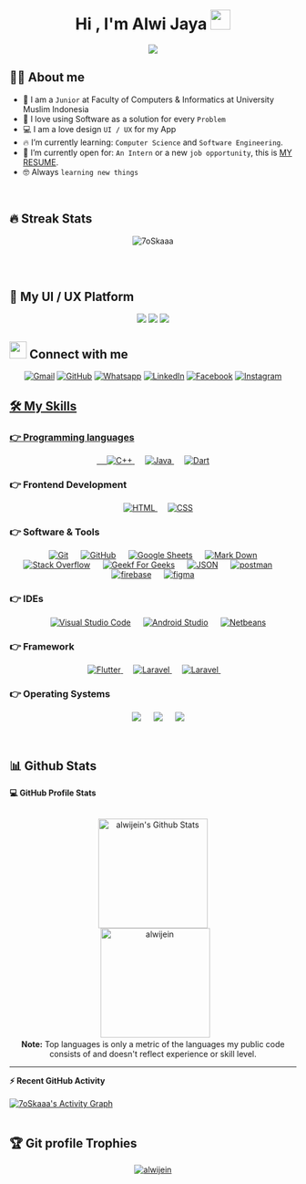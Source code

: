 
<h1 align="center">Hi , I'm Alwi Jaya <img src="https://media.giphy.com/media/hvRJCLFzcasrR4ia7z/giphy.gif" width="35"></h1>
<p align="center">
  <a href="https://github.com/DenverCoder1/readme-typing-svg"><img src="https://readme-typing-svg.herokuapp.com?lines=Computer+Sciences;Mobile+Developer;UI+%2F+UX+Designer;3D+Designer;Web+Developer&center=true&width=500&height=50"></a>
</p>



## :sassy_man:  About me
- :school: I am a `Junior` at Faculty of Computers & Informatics at University Muslim Indonesia
- :robot: I love using Software as a solution for every `Problem`
- :computer: I am a love design `UI / UX` for my App
- :fire: I’m currently learning: `Computer Science` and `Software Engineering`.
- :thinking: I’m currently open for: `An Intern` or a new `job opportunity`, this is [MY RESUME](https://alwijein.github.io).
- :nerd_face: Always `learning new things`

<br>

## 🔥 Streak Stats
<p align="center"><img src="https://github-readme-streak-stats.herokuapp.com/?user=alwijein&theme=algolia" alt="7oSkaaa" /></p>

<br>
<br>


## 👀 My UI / UX Platform

<p align="center">
  <a href="https://dribbble.com/alwijein"><img src="https://img.icons8.com/external-justicon-flat-justicon/64/000000/external-dribbble-social-media-justicon-flat-justicon.png"/></a>
	<a href="https://www.instagram.com/alwi_jein/"><img src="https://img.icons8.com/office/64/000000/instagram-new.png"/></a>
	<a href="https://www.behance.net/alwijein"><img src="https://img.icons8.com/fluency/64/000000/behance.png"/></a>
	

## <img src="https://media.giphy.com/media/iY8CRBdQXODJSCERIr/giphy.gif" width="30px"> Connect with me
<p align="center">
	<a href="mailto:alwijein@gmail.com"><img img src="https://img.shields.io/badge/gmail-%23EA4335.svg?style=plastic&logo=gmail&logoColor=white" alt="Gmail"/></a>
	<a href="https://github.com/alwijein"><img src="https://img.shields.io/badge/github-%23181717.svg?style=plastic&logo=github&logoColor=white" alt="GitHub"/></a>
	<a href="https://wa.me/+6287753564897"><img src="https://img.shields.io/badge/whatsapp-%2325D366.svg?style=plastic&logo=whatsapp&logoColor=white" alt="Whatsapp"/></a>
	<a href="https://www.linkedin.com/in/alwi-jaya-465b7a176/"><img src="https://img.shields.io/badge/linkedin-%230A66C2.svg?style=plastic&logo=linkedin&logoColor=white" alt="LinkedIn"/></a>
	<a href="https://www.facebook.com/Ninja.Expansin"><img src="https://img.shields.io/badge/facebook-%231877F2.svg?style=plastic&logo=facebook&logoColor=white" alt="Facebook"/></a>
	<a href="https://www.instagram.com/alwi_jein/"><img src="https://img.shields.io/badge/instagram-%23E4405F.svg?style=plastic&logo=instagram&logoColor=white" alt="Instagram"/>
</p>




## 🛠️ My Skills

### 👉 Programming languages

<p align="center"> 
  &emsp; 
  <a href="https://www.w3schools.com/cpp/" target="_blank"> 
    <img alt="C++" src="https://img.shields.io/badge/C++%20-%2300599C.svg?style=plastic&logo=c%2B%2B&logoColor=white">
  </a> 
  &emsp;
  <a href="https://www.java.com" target="_blank"> 
    <img alt="Java" src="https://img.shields.io/badge/Java-%23007396.svg?style=plastic&logo=java&logoColor=white">
  </a>
  &emsp;
   <a href="https://dart.dev" target="_blank">
    <img alt="Dart" src="https://img.shields.io/badge/Dart%20-%2314354C.svg?style=plastic&logo=dart&logoColor=white">
  </a>
</p>

### 👉 Frontend Development
<p align="center"> 
  &emsp; 
  <a href="https://www.w3.org/html/" target="_blank"> 
   <img alt="HTML" src="https://img.shields.io/badge/HTML5%20-%23E34F26.svg?style=plastic&logo=html5&logoColor=white">
  </a>   
  &emsp;
  <a href="https://www.w3schools.com/css/" target="_blank">
    <img alt="CSS" src="https://img.shields.io/badge/CSS%20-%231572B6.svg?style=plastic&logo=css3&logoColor=white">
  </a> 
</p>

 ### 👉 Software & Tools
 
<p align="center">
  &emsp;
    <a href="#"><img alt="Git" src="https://img.shields.io/badge/Git%20-%23F05033.svg?style=plastic&logo=git&logoColor=white"></a>
  &emsp;
    <a href="#"><img alt="GitHub" src="https://img.shields.io/badge/github-%23181717.svg?style=plastic&logo=github&logoColor=white"></a>
  &emsp;
    <a href="#"><img alt="Google Sheets" src="https://img.shields.io/badge/Google%20Sheets%20-%2334A853.svg?style=plastic&logo=google%20sheets&logoColor=white"></a>
  &emsp;
    <a href="#"><img alt="Mark Down" src="https://img.shields.io/badge/Markdown-000000?style=plastic&logo=markdown&logoColor=white"></a>
  &emsp;
    <a href="#"><img alt="Stack Overflow" src="https://img.shields.io/badge/-Stack%20Overflow-FE7A16?style=plastic&logo=stack-overflow&logoColor=white"></a>
  &emsp;
    <a href="#"><img alt="Geekf For Geeks" src="https://img.shields.io/badge/geeksforgeeks-%230F9D58.svg?style=plastic&logo=geeksforgeeks&logoColor=white"></a>
  &emsp;
    <a href="#"><img alt="JSON" img src="https://img.shields.io/badge/json-%23000000.svg?style=plastic&logo=json&logoColor=white"></a>
  &emsp;
    <a href="#"><img alt="postman" src="https://img.shields.io/badge/Postman-FE7A16.svg?style=plastic&logo=Postman&logoColor=white"></a>
  &emsp;
<a href="#"><img alt="firebase" src="https://img.shields.io/badge/Firebase-FF9B27.svg?style=plastic&logo=firebase&logoColor=white"></a>
&emsp;
<a href="#"><img alt="figma" src="https://img.shields.io/badge/Figma-FF788D.svg?style=plastic&logo=figma&logoColor=white"></a>

 ### 👉 IDEs
 
<p align="center">
  &emsp;
    <a href="#"><img alt="Visual Studio Code" src="https://img.shields.io/badge/Visual%20Studio%20Code-0078d7.svg?style=plastic&logo=visual-studio-code&logoColor=white"></a>
  &emsp;
    <a href="#"><img alt="Android Studio" src="https://img.shields.io/badge/Android Studio-88FF9.svg?style=plastic&logo=androidstudio&logoColor=white" /></a>
  &emsp;
    <a href="#"><img alt="Netbeans" src="https://img.shields.io/badge/Netbeans-%2366595C.svg?&style=plastic&logo=oracle&logoColor=white" /></a>
</p>

 ### 👉 Framework
 
<p align="center">
  &emsp;
   <a href="https://flutter.dev/?gclid=Cj0KCQiA3fiPBhCCARIsAFQ8QzXenVRneLzFtdZUbg7GwhnQ5crIp8rtRNII61Zk-_iW9UFuq5JXJrcaAoaVEALw_wcB&gclsrc=aw.ds" target="_blank"> 
     <img alt="Flutter" src="https://img.shields.io/badge/Flutter%20-%311519C.svg?style=plastic&logo=flutter&logoColor=white">
   </a>
  &emsp;
    <a href="https://laravel.com/" target="_blank"> 
    <img alt="Laravel" src="https://img.shields.io/badge/Laravel%20-%23F05033.svg?style=plastic&logo=laravel&logoColor=white">
  </a> 
  &emsp;
   <a href="https://getbootstrap.com" target="_blank"> 
    <img alt="Laravel" src="https://img.shields.io/badge/Bootstrap%20-A45Eff.svg?style=plastic&logo=bootstrap&logoColor=white">
  </a> 
  &emsp;

 ### 👉 Operating Systems
 
<p align="center">
  &emsp;
    <a href="#"><img src="https://img.shields.io/badge/Linux-FCC624?style=plastic&logo=linux&logoColor=black"></a>
  &emsp;
    <a href="#"><img src="https://img.shields.io/badge/Mx Linux-E95420?style=plastic&logo=mxlinux&logoColor=white"></a>
  &emsp;
    <a href="#"><img src="https://img.shields.io/badge/Windows-0078D6?style=plastic&logo=windows&logoColor=white"></a>
</p>

<br/>

## 📊 Github Stats



  <summary><b>💻 GitHub Profile Stats</b></summary>
  <br/>
  <p align="center">
    <a href="https://github.com/anuraghazra/github-readme-stats"><img alt="alwijein's Github Stats" src="https://github-readme-stats.vercel.app/api?username=alwijein&show_icons=true&count_private=true&theme=algolia" height="192px"/></a>
<br/>
  &nbsp;
	  <img src="https://github-readme-stats.vercel.app/api/top-langs?username=alwijein&langs_count=10&show_icons=true&locale=en&layout=compact&theme=algolia" alt="alwijein" height="192px"/>
  <br/>
  <b>Note:</b> Top languages is only a metric of the languages my public code consists of and doesn't reflect experience or skill level.
  </p>

----

  <summary><b>⚡ Recent GitHub Activity</b></summary>
  <br/>
   <a href="https://github.com/alwijein"><img alt="7oSkaaa's Activity Graph" src="https://activity-graph.herokuapp.com/graph?username=alwijein&custom_title=7oSkaaa's%20Contribution%20Graph&theme=react-dark" /></a>
  <br/>


<br/>

## :trophy: Git profile Trophies

<p align="center"> <a href="https://github.com/ryo-ma/github-profile-trophy"><img src="https://github-profile-trophy.vercel.app/?username=alwijein&layout=compact&theme=algolia" alt="alwijein" /></a> </p>

